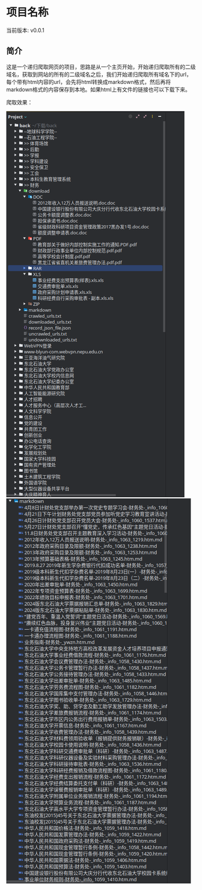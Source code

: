 # 项目名称

当前版本: v0.0.1

## 简介

这是一个递归爬取网页的项目，思路是从一个主页开始，开始递归爬取所有的二级域名，获取到网站的所有的二级域名之后，我们开始递归爬取所有域名下的url，每个带有html内容的url，会先将html转换成markdown格式，然后再将markdown格式的内容保存到本地。如果html上有文件的链接也可以下载下来。

爬取效果：

![75d3b569b940ec86c4e109bba7d28f0e.png](img-source/75d3b569b940ec86c4e109bba7d28f0e.png)
![c494d1df26fb537a1ac813a2e41d27d5.png](img-source/c494d1df26fb537a1ac813a2e41d27d5.png)
